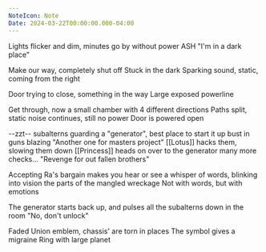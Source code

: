 ```yaml
---
NoteIcon: Note
Date: 2024-03-22T00:00:00.000-04:00
---
```

Lights flicker and dim, minutes go by without power
ASH "I'm in a dark place"

Make our way, completely shut off
Stuck in the dark
Sparking sound, static, coming from the right

Door trying to close, something in the way
Large exposed powerline

Get through, now a small chamber with 4 different directions
Paths split, static noise continues, still no power
Door is powered open

--zzt--
subalterns guarding a "generator", best place to start it up
bust in guns blazing
"Another one for masters project"
[[Lotus]] hacks them, slowing them down
[[Princess]] heads on over to the generator
many more checks...
"Revenge for out fallen brothers"

Accepting Ra's bargain makes you hear or see a whisper of words, blinking into vision the parts of the mangled wreckage
Not with words, but with emotions

The generator starts back up, and pulses all the subalterns down in the room
"No, don't unlock"

Faded Union emblem, chassis' are torn in places
The symbol gives a migraine
Ring with large planet